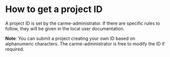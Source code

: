 # How to get a project ID

A project ID is set by the carme-administrator. If there are specific rules to follow, they will be given in the local user documentation. 


**Note**: You can submit a project creating your own ID based on alphanumeric characters. The carme-administrator is free to modify the ID if required.
